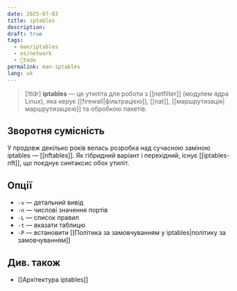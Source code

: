 ```yaml
---
date: 2025-07-03
title: iptables
description: 
draft: true
tags:
  - man/iptables
  - os/network
  - 🌱todo
permalink: man-iptables
lang: uk
---
```


> [!tldr]
> **iptables** — це утиліта для роботи з [[netfilter]] (модулем ядра Linux), яка керує [[firewall|фільтрацією]], [[nat]], [[маршрутизація|маршрутизацією]] та обробкою пакетів.

## Зворотня сумісність

У продовж декілько років велась розробка над сучасною заміною iptables — [[nftables]]. Як гібридний варіант і перехідний, існує [[iptables-nft]], що поєднує синтаксис обох утиліт.

## Опції

- `-v` — детальний вивід
- `-n` — числові значення портів
- `-L` — список правил
- `-t` — вказати таблицю
- `-P` — встановити [[Політика за замовчуванням у iptables|політику за замовчуванням]]

## Див. також

- [[Архітектура iptables]]